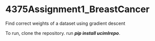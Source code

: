 # 4375Assignment1_BreastCancer
Find correct weights of a dataset using gradient descent

To run, clone the repository. run ***pip install ucimlrepo***.
